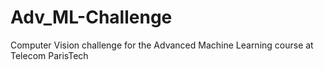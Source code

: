 # Adv_ML-Challenge
Computer Vision challenge for the Advanced Machine Learning course at Telecom ParisTech

